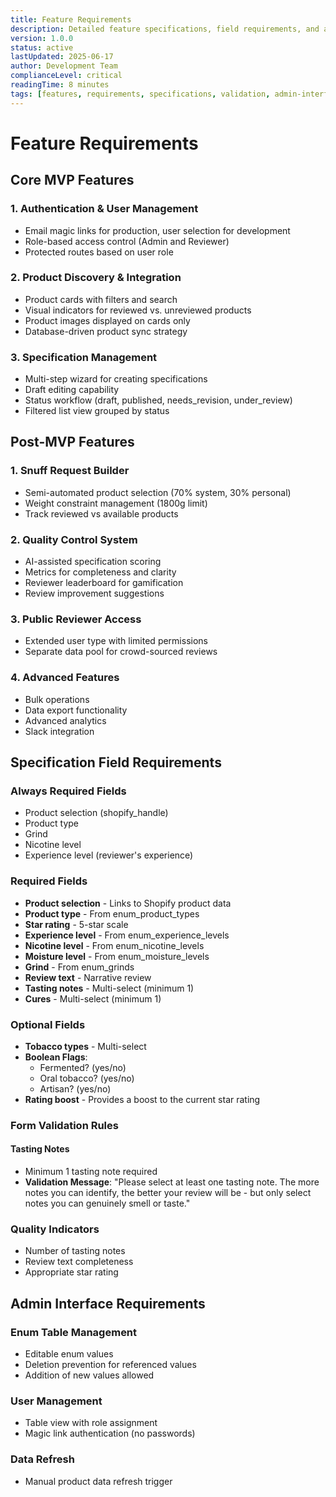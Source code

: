 ```yaml
---
title: Feature Requirements
description: Detailed feature specifications, field requirements, and acceptance criteria
version: 1.0.0
status: active
lastUpdated: 2025-06-17
author: Development Team
complianceLevel: critical
readingTime: 8 minutes
tags: [features, requirements, specifications, validation, admin-interface]
---
```


# Feature Requirements

<!-- AI_NAVIGATION
Reading Priority: 1 (Critical - Essential feature definitions for all development)
Primary Focus: Detailed feature specifications for MVP and post-MVP development, specification field requirements, validation rules, and admin interface needs
Key Compliance Points:
- Required field specifications and validation rules (line 52-78)
- Multi-step wizard form requirements (line 17-22)
- Role-based access control feature requirements (line 6-9)
- Admin interface specifications (line 84-98)
Critical Cross-references:
- Business Context (business-context.md): User roles and workflow context that drive feature requirements
- UI/UX Design (ui-ux-design.md): Interface design specifications that implement these features
- Form Management (../concerns/form-management.md): Technical implementation of form validation and field requirements
- Authentication (../concerns/authentication.md): Authentication features and role-based access implementation
Anti-patterns:
- Implementing features without understanding validation requirements
- Missing required field validation in forms
- Ignoring the multi-step wizard structure requirements
- Overlooking admin interface feature specifications
Additional Context: This document provides the detailed specifications that translate business context into actionable development requirements
-->

<!-- AI_SUMMARY
This document defines the detailed feature specifications for the Specification Builder application with these key components:

• Core MVP Features - Authentication with magic links, product discovery with visual indicators, multi-step specification wizard, and status workflow management
• Post-MVP Features - Snuff request builder, quality control system, public reviewer access, and advanced analytics capabilities
• Specification Field Requirements - Required fields (product selection, ratings, reviews, tasting notes), optional fields (tobacco types, boolean flags), and validation rules
• Form Validation Rules - Minimum tasting note requirements, quality indicators, and user guidance messaging for form completion
• Admin Interface Requirements - Enum table management, user management with role assignment, and manual data refresh capabilities
• Quality Control System - AI-assisted scoring, completeness metrics, reviewer leaderboards, and improvement suggestions

This document serves as the definitive specification guide that translates business requirements into specific development tasks and acceptance criteria.
-->

## Core MVP Features

### 1. Authentication & User Management
- Email magic links for production, user selection for development
- Role-based access control (Admin and Reviewer)
- Protected routes based on user role

### 2. Product Discovery & Integration
- Product cards with filters and search
- Visual indicators for reviewed vs. unreviewed products
- Product images displayed on cards only
- Database-driven product sync strategy

### 3. Specification Management
- Multi-step wizard for creating specifications
- Draft editing capability
- Status workflow (draft, published, needs_revision, under_review)
- Filtered list view grouped by status

## Post-MVP Features

### 1. Snuff Request Builder
- Semi-automated product selection (70% system, 30% personal)
- Weight constraint management (1800g limit)
- Track reviewed vs available products

### 2. Quality Control System
- AI-assisted specification scoring
- Metrics for completeness and clarity
- Reviewer leaderboard for gamification
- Review improvement suggestions

### 3. Public Reviewer Access
- Extended user type with limited permissions
- Separate data pool for crowd-sourced reviews

### 4. Advanced Features
- Bulk operations
- Data export functionality
- Advanced analytics
- Slack integration

## Specification Field Requirements

### Always Required Fields
- Product selection (shopify_handle)
- Product type
- Grind
- Nicotine level
- Experience level (reviewer's experience)

### Required Fields
- **Product selection** - Links to Shopify product data
- **Product type** - From enum_product_types
- **Star rating** - 5-star scale
- **Experience level** - From enum_experience_levels
- **Nicotine level** - From enum_nicotine_levels
- **Moisture level** - From enum_moisture_levels
- **Grind** - From enum_grinds
- **Review text** - Narrative review
- **Tasting notes** - Multi-select (minimum 1)
- **Cures** - Multi-select (minimum 1)

### Optional Fields
- **Tobacco types** - Multi-select
- **Boolean Flags**:
  - Fermented? (yes/no)
  - Oral tobacco? (yes/no)
  - Artisan? (yes/no)
- **Rating boost** - Provides a boost to the current star rating

### Form Validation Rules

#### Tasting Notes
- Minimum 1 tasting note required
- **Validation Message**: "Please select at least one tasting note. The more notes you can identify, the better your review will be - but only select notes you can genuinely smell or taste."

### Quality Indicators
- Number of tasting notes
- Review text completeness
- Appropriate star rating

## Admin Interface Requirements

### Enum Table Management
- Editable enum values
- Deletion prevention for referenced values
- Addition of new values allowed

### User Management
- Table view with role assignment
- Magic link authentication (no passwords)

### Data Refresh
- Manual product data refresh trigger
